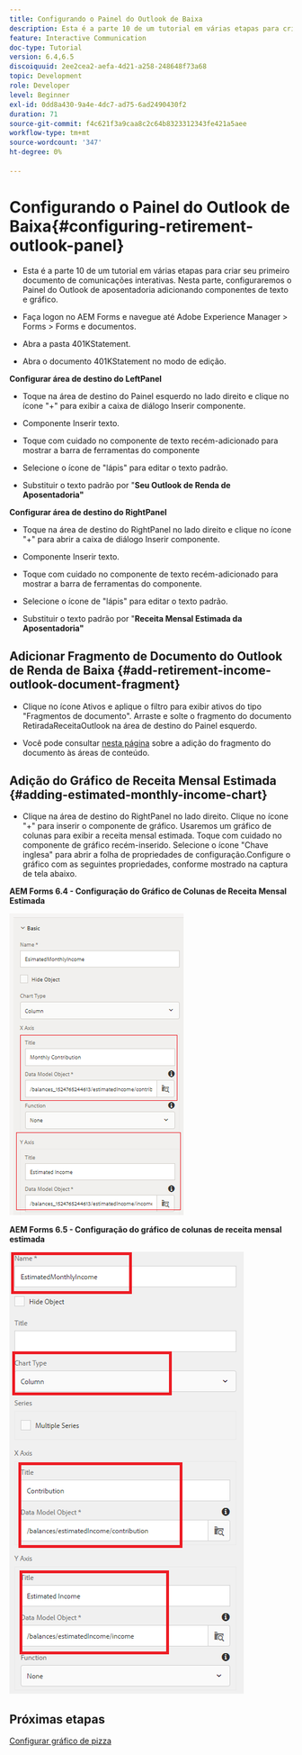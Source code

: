 ```yaml
---
title: Configurando o Painel do Outlook de Baixa
description: Esta é a parte 10 de um tutorial em várias etapas para criar seu primeiro documento de comunicações interativas. Nesta parte, configuraremos o Painel do Outlook de aposentadoria adicionando componentes de texto e gráfico.
feature: Interactive Communication
doc-type: Tutorial
version: 6.4,6.5
discoiquuid: 2ee2cea2-aefa-4d21-a258-248648f73a68
topic: Development
role: Developer
level: Beginner
exl-id: 0dd8a430-9a4e-4dc7-ad75-6ad2490430f2
duration: 71
source-git-commit: f4c621f3a9caa8c2c64b8323312343fe421a5aee
workflow-type: tm+mt
source-wordcount: '347'
ht-degree: 0%

---
```


# Configurando o Painel do Outlook de Baixa{#configuring-retirement-outlook-panel}

* Esta é a parte 10 de um tutorial em várias etapas para criar seu primeiro documento de comunicações interativas. Nesta parte, configuraremos o Painel do Outlook de aposentadoria adicionando componentes de texto e gráfico.

* Faça logon no AEM Forms e navegue até Adobe Experience Manager > Forms > Forms e documentos.

* Abra a pasta 401KStatement.

* Abra o documento 401KStatement no modo de edição.

**Configurar área de destino do LeftPanel**

* Toque na área de destino do Painel esquerdo no lado direito e clique no ícone &quot;+&quot; para exibir a caixa de diálogo Inserir componente.

* Componente Inserir texto.

* Toque com cuidado no componente de texto recém-adicionado para mostrar a barra de ferramentas do componente

* Selecione o ícone de &quot;lápis&quot; para editar o texto padrão.

* Substituir o texto padrão por &quot;**Seu Outlook de Renda de Aposentadoria&quot;**

**Configurar área de destino do RightPanel**

* Toque na área de destino do RightPanel no lado direito e clique no ícone &quot;+&quot; para abrir a caixa de diálogo Inserir componente.

* Componente Inserir texto.

* Toque com cuidado no componente de texto recém-adicionado para mostrar a barra de ferramentas do componente.

* Selecione o ícone de &quot;lápis&quot; para editar o texto padrão.

* Substituir o texto padrão por &quot;**Receita Mensal Estimada da Aposentadoria&quot;**

## Adicionar Fragmento de Documento do Outlook de Renda de Baixa {#add-retirement-income-outlook-document-fragment}

* Clique no ícone Ativos e aplique o filtro para exibir ativos do tipo &quot;Fragmentos de documento&quot;. Arraste e solte o fragmento do documento RetiradaReceitaOutlook na área de destino do Painel esquerdo.

* Você pode consultar [nesta página](https://experienceleague.adobe.com/docs/experience-manager-learn/forms/ic-web-channel-tutorial/partseven.html) sobre a adição do fragmento do documento às áreas de conteúdo.

## Adição do Gráfico de Receita Mensal Estimada {#adding-estimated-monthly-income-chart}

* Clique na área de destino do RightPanel no lado direito. Clique no ícone &quot;+&quot; para inserir o componente de gráfico. Usaremos um gráfico de colunas para exibir a receita mensal estimada. Toque com cuidado no componente de gráfico recém-inserido. Selecione o ícone &quot;Chave inglesa&quot; para abrir a folha de propriedades de configuração.Configure o gráfico com as seguintes propriedades, conforme mostrado na captura de tela abaixo.

**AEM Forms 6.4 - Configuração do Gráfico de Colunas de Receita Mensal Estimada**

![formulário64](assets/estimatedmonthlyincomechart.png)

**AEM Forms 6.5 - Configuração do gráfico de colunas de receita mensal estimada**

![formulários65](assets/estimatedmonthlyincomechart65.PNG)

## Próximas etapas

[Configurar gráfico de pizza](./parteleven.md)
